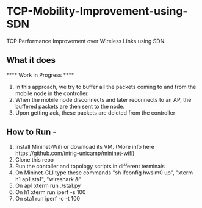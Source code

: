 # TCP-Mobility-Improvement-using-SDN
TCP Performance Improvement over Wireless Links using SDN

## What it does

**** Work in Progress ****

1. In this approach, we try to buffer all the packets coming to and from the mobile node in the controller.
2. When the mobile node disconnects and later reconnects to an AP, the buffered packets are then sent to the node.
3. Upon getting ack, these packets are deleted from the controller

## How to Run -

1. Install Mininet-Wifi or download its VM. (More info here https://github.com/intrig-unicamp/mininet-wifi)
2. Clone this repo
3. Run the contoller and topology scripts in different terminals
4. On Mininet-CLI type these commands 
   "sh ifconfig hwsim0 up", "xterm h1 ap1 sta1", "wireshark &"
5. On ap1 xterm run ./sta1.py
6. On h1 xterm run iperf -s 100
7. On sta1 run iperf -c -t 100
